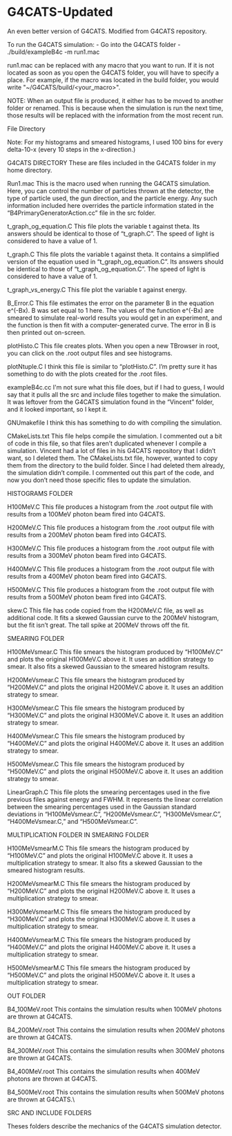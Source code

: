 # G4CATS-Updated
An even better version of G4CATS. Modified from G4CATS repository.

To run the G4CATS simulation:
        - Go into the G4CATS folder
        - ./build/exampleB4c -m run1.mac

run1.mac can be replaced with any macro that you want to run.
If it is not located as soon as you open the G4CATS folder, you will have to specify a place.
For example, if the macro was located in the build folder, you would write "~/G4CATS/build/<your_macro>".

NOTE: When an output file is produced, it either has to be moved to another folder or renamed.
This is because when the simulation is run the next time, those results will be replaced with the information from the most recent run.

File Directory

Note: For my histograms and smeared histograms, I used 100 bins for every delta-10-x (every 10 steps in the x-direction.)

G4CATS DIRECTORY
These are files included in the G4CATS folder in my home directory.

Run1.mac
This is the macro used when running the G4CATS simulation.
Here, you can control the number of particles thrown at the detector, the type of particle used, the gun direction, and the particle energy.
Any such information included here overrides the particle information stated in the “B4PrimaryGeneratorAction.cc” file in the src folder.

t_graph_og_equation.C
This file plots the variable t against theta.
Its answers should be identical to those of “t_graph.C”.
The speed of light is considered to have a value of 1.

t_graph.C
This file plots the variable t against theta.
It contains a simplified version of the equation used in “t_graph_og_equation.C”.
Its answers should be identical to those of “t_graph_og_equation.C”.
The speed of light is considered to have a value of 1.

t_graph_vs_energy.C
This file plot the variable t against energy.

B_Error.C
This file estimates the error on the parameter B in the equation e^(-Bx).
B was set equal to 1 here.
The values of the function e^(-Bx) are smeared to simulate real-world results you would get in an experiment, and the function is then fit with a computer-generated curve.
The error in B is then printed out on-screen.

plotHisto.C
This file creates plots. When you open a new TBrowser in root, you can click on the .root output files and see histograms.

plotNtuple.C
I think this file is similar to “plotHisto.C”. I’m pretty sure it has something to do with the plots created for the .root files.

exampleB4c.cc
I'm not sure what this file does, but if I had to guess, I would say that it pulls all the src and include files together to make the simulation.
It was leftover from the G4CATS simulation found in the “Vincent” folder, and it looked important, so I kept it.

GNUmakefile
I think this has something to do with compiling the simulation.

CMakeLists.txt
This file helps compile the simulation.
I commented out a bit of code in this file, so that files aren’t duplicated whenever I compile a simulation.
Vincent had a lot of files in his G4CATS repository that I didn’t want, so I deleted them.
The CMakeLists.txt file, however, wanted to copy them from the directory to the build folder.
Since I had deleted them already, the simulation didn’t compile.
I commented out this part of the code, and now you don’t need those specific files to update the simulation.

HISTOGRAMS FOLDER

H100MeV.C
This file produces a histogram from the .root output file with results from a 100MeV photon beam fired into G4CATS.

H200MeV.C
This file produces a histogram from the .root output file with results from a 200MeV photon beam fired into G4CATS.

H300MeV.C
This file produces a histogram from the .root output file with results from a 300MeV photon beam fired into G4CATS.

H400MeV.C
This file produces a histogram from the .root output file with results from a 400MeV photon beam fired into G4CATS.

H500MeV.C
This file produces a histogram from the .root output file with results from a 500MeV photon beam fired into G4CATS.

skew.C
This file has code copied from the H200MeV.C file, as well as additional code.
It fits a skewed Gaussian curve to the 200MeV histogram, but the fit isn’t great. The tall spike at 200MeV throws off the fit.

SMEARING FOLDER

H100MeVsmear.C
This file smears the histogram produced by “H100MeV.C” and plots the original H100MeV.C above it.
It uses an addition strategy to smear.
It also fits a skewed Gaussian to the smeared histogram results.

H200MeVsmear.C
This file smears the histogram produced by “H200MeV.C” and plots the original H200MeV.C above it.
It uses an addition strategy to smear.

H300MeVsmear.C
This file smears the histogram produced by “H300MeV.C” and plots the original H300MeV.C above it.
It uses an addition strategy to smear.

H400MeVsmear.C
This file smears the histogram produced by “H400MeV.C” and plots the original H400MeV.C above it.
It uses an addition strategy to smear.

H500MeVsmear.C
This file smears the histogram produced by “H500MeV.C” and plots the original H500MeV.C above it.
It uses an addition strategy to smear.

LinearGraph.C
This file plots the smearing percentages used in the five previous files against energy and FWHM.
It represents the linear correlation between the smearing percentages used in the Gaussian standard deviations in “H100MeVsmear.C”, “H200MeVsmear.C”, “H300MeVsmear.C”, “H400MeVsmear.C,” and “H500MeVsmear.C”.

MULTIPLICATION FOLDER IN SMEARING FOLDER

H100MeVsmearM.C
This file smears the histogram produced by “H100MeV.C” and plots the original H100MeV.C above it.
It uses a multiplication strategy to smear.
It also fits a skewed Gaussian to the smeared histogram results.

H200MeVsmearM.C
This file smears the histogram produced by “H200MeV.C” and plots the original H200MeV.C above it.
It uses a multiplication strategy to smear.

H300MeVsmearM.C
This file smears the histogram produced by “H300MeV.C” and plots the original H300MeV.C above it.
It uses a multiplication strategy to smear.

H400MeVsmearM.C
This file smears the histogram produced by “H400MeV.C” and plots the original H400MeV.C above it.
It uses a multiplication strategy to smear.

H500MeVsmearM.C
This file smears the histogram produced by “H500MeV.C” and plots the original H500MeV.C above it.
It uses a multiplication strategy to smear.

OUT FOLDER

B4_100MeV.root
This contains the simulation results when 100MeV photons are thrown at G4CATS.

B4_200MeV.root
This contains the simulation results when 200MeV photons are thrown at G4CATS.

B4_300MeV.root
This contains the simulation results when 300MeV photons are thrown at G4CATS.

B4_400MeV.root
This contains the simulation results when 400MeV photons are thrown at G4CATS.

B4_500MeV.root
This contains the simulation results when 500MeV photons are thrown at G4CATS.\

SRC AND INCLUDE FOLDERS

Theses folders describe the mechanics of the G4CATS simulation detector.
